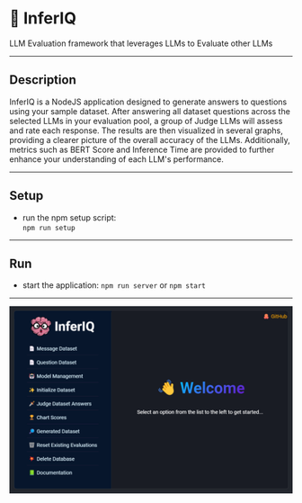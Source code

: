 # 🧠 InferIQ
LLM Evaluation framework that leverages LLMs to Evaluate other LLMs

---

## Description
InferIQ is a NodeJS application designed to generate answers to questions using your sample dataset. After answering all dataset questions across the selected LLMs in your evaluation pool, a group of Judge LLMs will assess and rate each response. The results are then visualized in several graphs, providing a clearer picture of the overall accuracy of the LLMs. Additionally, metrics such as BERT Score and Inference Time are provided to further enhance your understanding of each LLM's performance.

---

## Setup

- run the npm setup script:  
    `npm run setup`

---

## Run

- start the application:
  `npm run server` or `npm start`

---

![home](./docs/home.png)